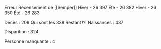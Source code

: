 Erreur Recensement de [[Semper]]
Hiver - 26 397
Été - 26 382
Hiver - 26 350
Été - 26 283

Décès : 209
						Qui sont les 338 Restant !?!
Naissances : 437

Disparition : 324

Personne manquante : 4 